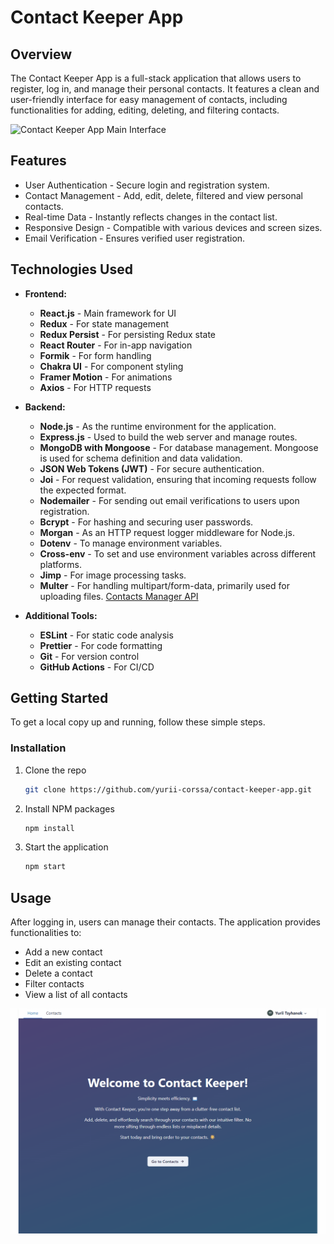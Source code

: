# Contact Keeper App

## Overview

The Contact Keeper App is a full-stack application that allows users to
register, log in, and manage their personal contacts. It features a clean and
user-friendly interface for easy management of contacts, including
functionalities for adding, editing, deleting, and filtering contacts.

![Contact Keeper App Main Interface](./assets/main-interface.gif)

## Features

- User Authentication - Secure login and registration system.
- Contact Management - Add, edit, delete, filtered and view personal contacts.
- Real-time Data - Instantly reflects changes in the contact list.
- Responsive Design - Compatible with various devices and screen sizes.
- Email Verification - Ensures verified user registration.

## Technologies Used

- **Frontend:**

  - **React.js** - Main framework for UI
  - **Redux** - For state management
  - **Redux Persist** - For persisting Redux state
  - **React Router** - For in-app navigation
  - **Formik** - For form handling
  - **Chakra UI** - For component styling
  - **Framer Motion** - For animations
  - **Axios** - For HTTP requests

- **Backend:**

  - **Node.js** - As the runtime environment for the application.
  - **Express.js** - Used to build the web server and manage routes.
  - **MongoDB with Mongoose** - For database management. Mongoose is used for
    schema definition and data validation.
  - **JSON Web Tokens (JWT)** - For secure authentication.
  - **Joi** - For request validation, ensuring that incoming requests follow the
    expected format.
  - **Nodemailer** - For sending out email verifications to users upon
    registration.
  - **Bcrypt** - For hashing and securing user passwords.
  - **Morgan** - As an HTTP request logger middleware for Node.js.
  - **Dotenv** - To manage environment variables.
  - **Cross-env** - To set and use environment variables across different
    platforms.
  - **Jimp** - For image processing tasks.
  - **Multer** - For handling multipart/form-data, primarily used for uploading
    files.
    [Contacts Manager API](https://github.com/yurii-corssa/contacts-manager-api)

- **Additional Tools:**
  - **ESLint** - For static code analysis
  - **Prettier** - For code formatting
  - **Git** - For version control
  - **GitHub Actions** - For CI/CD

## Getting Started

To get a local copy up and running, follow these simple steps.

### Installation

1. Clone the repo

   ```sh
   git clone https://github.com/yurii-corssa/contact-keeper-app.git
   ```

2. Install NPM packages

   ```sh
   npm install
   ```

3. Start the application
   ```sh
   npm start
   ```

## Usage

After logging in, users can manage their contacts. The application provides
functionalities to:

- Add a new contact
- Edit an existing contact
- Delete a contact
- Filter contacts
- View a list of all contacts

![Contact Management Interface](./assets/management-interface.gif)
